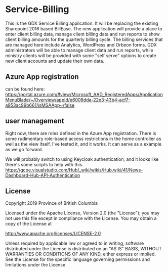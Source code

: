# Service-Billing
This is the GDX Service Billing application. It will be replacing the existing Sharepoint 2016 based BillEase. The new application will provide a place to enter client billing data, manage client billing data and run reports to show client billing amounts for the quarterly billing cycle. The billing services that are managed here include Analytics, WordPress and Orbeon forms. GDX administrators will be able to manage client data and run reports, while ministry clients will be provided with some "self serve" options to create new client accounts and update their own data.  

## Azure App registration
can be found here: https://portal.azure.com/#view/Microsoft_AAD_RegisteredApps/ApplicationMenuBlade/~/Overview/appId/e6008dda-22e3-43b4-acf7-a953ac99b661/isMSAApp~/false

## user management
Right now, there are roles defined in the Azure App registration. There is some rudimentary role-based access restrictions in the home controller
as well as the view itself. I've tested it, and it works. It can serve as a example as we go forward. 

We will probably switch to using Keycloak authentication, and it looks like there's some scripts to help with this. https://gcpe.visualstudio.com/Hub/_wiki/wikis/Hub.wiki/41/News-Dashboard-Hub-API-Authentication

## License
Copyright 2019 Province of British Columbia

Licensed under the Apache License, Version 2.0 (the "License");
you may not use this file except in compliance with the License.
You may obtain a copy of the License at

   http://www.apache.org/licenses/LICENSE-2.0 

Unless required by applicable law or agreed to in writing, software
distributed under the License is distributed on an "AS IS" BASIS,
WITHOUT WARRANTIES OR CONDITIONS OF ANY KIND, either express or implied.
See the License for the specific language governing permissions and
limitations under the License.

